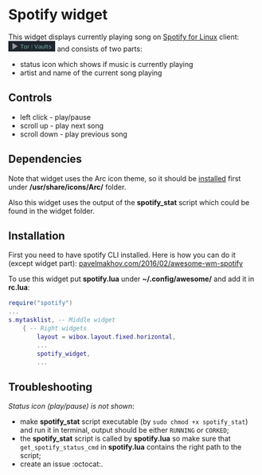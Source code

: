 # Spotify widget

This widget displays currently playing song on [Spotify for Linux](https://www.spotify.com/download/linux/) client: ![screenshot](./spo-wid-1.png) and consists of two parts: 

 - status icon which shows if music is currently playing
 - artist and name of the current song playing

## Controls

 - left click - play/pause
 - scroll up - play next song
 - scroll down - play previous song

## Dependencies

Note that widget uses the Arc icon theme, so it should be [installed](https://github.com/horst3180/arc-icon-theme#installation) first under **/usr/share/icons/Arc/** folder.

Also this widget uses the output of the **spotify_stat** script which could be found in the widget folder.

## Installation

First you need to have spotify CLI installed. Here is how you can do it (except widget part): [pavelmakhov.com/2016/02/awesome-wm-spotify](http://pavelmakhov.com/2016/02/awesome-wm-spotify) 

To use this widget put **spotify.lua** under **~/.config/awesome/** and add it in **rc.lua**:

```lua
require("spotify")
...
s.mytasklist, -- Middle widget
	{ -- Right widgets
    	layout = wibox.layout.fixed.horizontal,
		...
        spotify_widget,
		...      
```

## Troubleshooting

_Status icon (play/pause) is not shown_:
 - make **spotify_stat** script executable (by `sudo chmod +x spotify_stat`) and run it in terminal, output should be either `RUNNING` or `CORKED`;
 - the **spotify_stat** script is called by **spotify.lua** so make sure that `get_spotify_status_cmd` in **spotify.lua** contains the right path to the script;
 - create an issue :octocat:.
